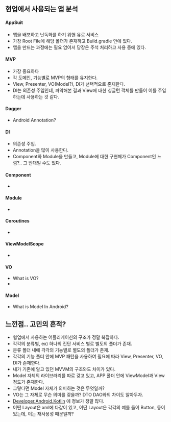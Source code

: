 ## 현업에서 사용되는 앱 분석
#### AppSuit
- 앱을 배포하고 난독화를 하기 위핸 유로 서비스
- 가장 Root File에 해당 폴더가 존재하고 Build.gradle 안에 있다.
- 앱을 만드는 과정에는 필요 없어서 당장은 주석 처리하고 사용 중에 있다. 

#### MVP
- 가장 중요하다
- 각 도메인, 기능별로 MVP의 형태를 유지한다. 
- View, Presenter, VO(Model?), DI가 선택적으로 존재한다.
- DI는 의존성 주입인데, 파악해본 결과 View에 대한 싱글턴 객체를 만들어 이를 주입하는데 사용하는 것 같다. 

#### Dagger
- Android Annotation?

#### DI
- 의존성 주입. 
- Annotation을 많이 사용한다. 
- Component와 Module을 만들고, Module에 대한 구현체가 Component인 느낌?.. 그 반대일 수도 있다.

#### Component
-

#### Module
-

#### Coroutines
- 

#### ViewModelScope
- 

#### VO
- What is VO?
- 

#### Model 
- What is Model In Android?


## 느낀점.. 고민의 흔적?
- 협업에서 사용하는 어플리케이션의 구조가 정말 복잡하다.
- 각각의 분류별, ex) 하나의 진단 서비스 별로 별도의 폴더가 존재.
- 분류 폴더 내에 각각의 기능별로 별도의 폴더가 존재.
- 각각의 기능 폴더 안에 MVP 패턴을 사용하여 필요에 따라 View, Presenter, VO, DI가 존재한다. 
- 내가 기존에 알고 있던 MVVM의 구조와도 차이가 있다. 
- Model 자체의 라이브러리를 따로 갖고 있고, APP 폴더 안에 ViewModel과 View 정도가 존재한다. 
- 그렇다면 Model 자체가 의미하는 것은 무엇일까? 
- VO는 그 자체로 무슨 의미를 갖을까? DTO DAO와의 차이도 알아두자. 
- [Developer.Android.Kotlin](https://developer.android.com/kotlin/first?hl=ko) 에 정보가 정말 많다.
- 어떤 Layout은 xml에 다같이 있고, 어떤 Layout은 각각의 예를 들어 Button, 등이 있는데, 이는 재사용성 때문일까?
